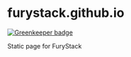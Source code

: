 # furystack.github.io

[![Greenkeeper badge](https://badges.greenkeeper.io/furystack/furystack.github.io.svg)](https://greenkeeper.io/)

Static page for FuryStack
